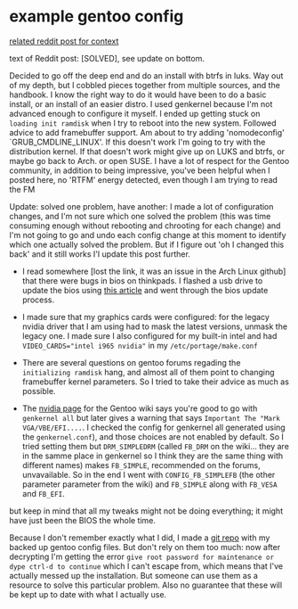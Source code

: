 # example gentoo config
[related reddit post for context](https://www.reddit.com/r/Gentoo/comments/12q7g5a/stuck_on_itit_ramdisk/)

text of Reddit post:
[SOLVED], see update on bottom.

Decided to go off the deep end and do an install with btrfs in luks.  Way out of my depth, but I cobbled pieces together from multiple sources, and the handbook. I know the right  way to do it would have been to do a basic install, or an install of an easier distro.  I used genkernel because I'm not advanced enough to configure it myself.  I ended up getting stuck on `loading init ramdisk` when I try to reboot into the new system.  Followed advice to add framebuffer support.  Am about to try adding 'nomodeconfig' `GRUB_CMDLINE_LINUX'. If this doesn't work I'm going to try with the distribution kernel.  If that doesn't work might give up on LUKS and btrfs, or maybe go back to Arch. or open SUSE.  I have a lot of respect for the Gentoo community, in addition to being impressive, you've been helpful when I posted here, no 'RTFM' energy detected, even though I am trying to read the FM


Update: solved one problem, have another: I made a lot of configuration changes, and I'm not sure which one solved the problem (this was time consuming enough without rebooting and chrooting for each change) and I'm not going to go and undo each config change at this moment to identify which one actually solved the problem. But if I figure out 'oh I changed this back' and it still works I'l update this post further.

- I read somewhere [lost the link, it was an issue in the Arch Linux github] that there were bugs in bios on thinkpads.  I flashed a usb drive to update the bios using [this article](https://www.cyberciti.biz/faq/update-lenovo-bios-from-linux-usb-stick-pen/) and went through the bios update process.

- I made sure that my graphics cards were configured: for the legacy nvidia driver that I am using had to mask the latest versions, unmask the legacy one.  I made sure I also configured for my built-in intel and had `VIDEO_CARDS="intel i965 nvidia"` in my `/etc/portage/make.conf`

- There are several questions on gentoo forums regading the `initializing ramdisk` hang, and almost all of them point to changing framebuffer kernel parameters.  So I tried to take their advice as much as possible.
- The [nvidia page](https://wiki.gentoo.org/wiki/NVIDIA/nvidia-drivers#Kernel_compatibility) for the Gentoo wiki says you're good to go with `genkernel all` but later gives a warning that says `Important The "Mark VGA/VBE/EFI....`. I checked the config for genkernel all generated using the `genkernel.conf`), and those choices are not enabled by default.  So I tried setting them but `DRM_SIMPLEDRM` (called `FB_DRM` on the wiki... they are in the samme place in genkernel so I think they are the same thing with different names) makes `FB_SIMPLE`, recommended on the forums, unvavailable.  So in the end I went with `CONFIG_FB_SIMPLEFB` (the other parameter parameter from the wiki) and `FB_SIMPLE` along with `FB_VESA` and `FB_EFI`.

but keep in mind that all my tweaks might not be doing everything; it might have just been the BIOS the whole time.


Because I don't remember exactly what I did, I made a [git repo](https://github.com/jam1015/gentoo_config) with my backed up gentoo config files.  But don't rely on them too much: now after decrypting I'm getting the error `give root password for maintenance or dype ctrl-d to continue` which I can't escape from, which means that I've actually messed up the installation. But someone can use them as a resource to solve this particular problem. Also no guarantee that these will be kept up to date with what I actually use.
